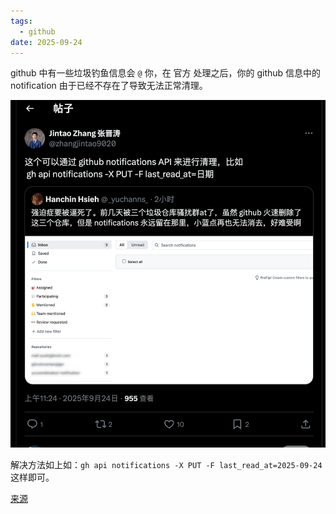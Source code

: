 ```yaml
---
tags:
  - github
date: 2025-09-24
---
```

github 中有一些垃圾钓鱼信息会 `@` 你，在 官方 处理之后，你的 github 信息中的 notification 由于已经不存在了导致无法正常清理。

![通知截图](<../assets/Screenshot 2025-09-24 at 12.47.07.png>)

解决方法如上如：`gh api notifications -X PUT -F last_read_at=2025-09-24` 这样即可。

[来源](https://x.com/zhangjintao9020/status/1970690699948630455)